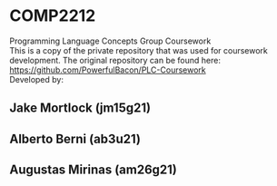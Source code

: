 # COMP2212
Programming Language Concepts Group Coursework<br>
This is a copy of the private repository that was used for coursework development.<be>
The original repository can be found here: https://github.com/PowerfulBacon/PLC-Coursework <br>
Developed by:<p>
## Jake Mortlock (jm15g21)
## Alberto Berni (ab3u21)
## Augustas Mirinas (am26g21)
